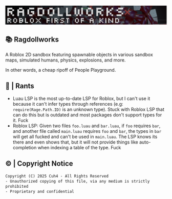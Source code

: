 ![Banner](assets/Imagery/BannerDark.png)

## 📚 Ragdollworks
A Roblox 2D sandbox featuring spawnable objects in various sandbox maps, simulated humans, physics, explosions, and more.

In other words, a cheap ripoff of People Playground.

## 🤬 | Rants
- Luau LSP is the most up-to-date LSP for Roblox, but I can't use it because it can't infer types through references (e.g: `require(Rage.Path.ID)` is an unknown type). Stuck with Roblox LSP that can do this but is outdated and most packages don't support types for it. Fuck
- Roblox LSP: Given two files `foo.luau` and `bar.luau`, if `foo` requires `bar`, and another file called `main.luau` requires `foo` and `bar`, the types in `bar` will get all fucked and can't be used in `main.luau`. The LSP knows its there and even shows that, but it will not provide things like auto-completion when indexing a table of the type. Fuck 

## ©️ | Copyright Notice
```
Copyright (C) 2025 Cuh4 - All Rights Reserved
- Unauthorized copying of this file, via any medium is strictly prohibited
- Proprietary and confidential
```
